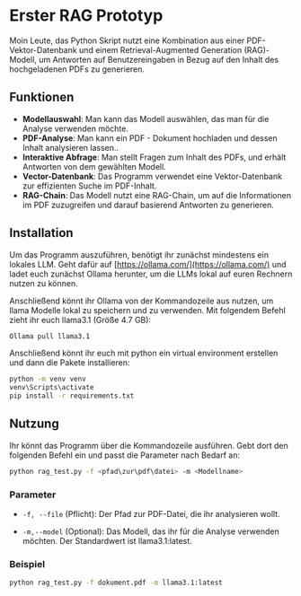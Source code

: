 # Erster RAG Prototyp

Moin Leute, das Python Skript nutzt eine Kombination aus einer PDF-Vektor-Datenbank und einem Retrieval-Augmented Generation (RAG)-Modell, um Antworten auf Benutzereingaben in Bezug auf den Inhalt des hochgeladenen PDFs zu generieren.

## Funktionen 

- **Modellauswahl**: Man kann das Modell auswählen, das man für die Analyse verwenden möchte.
- **PDF-Analyse**: Man kann ein PDF - Dokument hochladen und dessen Inhalt analysieren lassen..
- **Interaktive Abfrage**: Man stellt Fragen zum Inhalt des PDFs, und erhält Antworten von dem gewählten Modell.
- **Vector-Datenbank**: Das Programm verwendet eine Vektor-Datenbank zur effizienten Suche im PDF-Inhalt.
- **RAG-Chain**: Das Modell nutzt eine RAG-Chain, um auf die Informationen im PDF zuzugreifen und darauf basierend Antworten zu generieren.

## Installation 

Um das Programm auszuführen, benötigt ihr zunächst mindestens ein lokales LLM. Geht dafür auf [https://ollama.com/](https://ollama.com/) und ladet euch zunächst Ollama herunter, um die LLMs lokal auf euren Rechnern nutzen zu können. 

Anschließend könnt ihr Ollama von der Kommandozeile aus nutzen, um llama Modelle lokal zu speichern und zu verwenden. Mit folgendem Befehl zieht ihr euch llama3.1 (Größe 4.7 GB):

```bash
Ollama pull llama3.1
```

Anschließend könnt ihr euch mit python ein virtual environment erstellen und dann die Pakete installieren: 

```bash 
python -m venv venv
venv\Scripts\activate
pip install -r requirements.txt
```

## Nutzung 

Ihr könnt das Programm über die Kommandozeile ausführen. Gebt dort den folgenden Befehl ein und passt die Parameter nach Bedarf an:

```bash
python rag_test.py -f <pfad\zur\pdf\datei> -m <Modellname>
```

### Parameter 

- `-f, --file` (Pflicht): Der Pfad zur PDF-Datei, die ihr analysieren wollt.

- `-m,--model` (Optional): Das Modell, das ihr für die Analyse verwenden möchten. Der Standardwert ist llama3.1:latest.

### Beispiel 
```bash
python rag_test.py -f dokument.pdf -m llama3.1:latest
```


